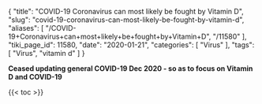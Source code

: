 {
    "title": "COVID-19 Coronavirus can most likely be fought by Vitamin D",
    "slug": "covid-19-coronavirus-can-most-likely-be-fought-by-vitamin-d",
    "aliases": [
        "/COVID-19+Coronavirus+can+most+likely+be+fought+by+Vitamin+D",
        "/11580"
    ],
    "tiki_page_id": 11580,
    "date": "2020-01-21",
    "categories": [
        "Virus"
    ],
    "tags": [
        "Virus",
        "vitamin d"
    ]
}


**Ceased updating general COVID-19 Dec 2020 - so as to focus on Vitamin D and COVID-19** 

{{< toc >}}